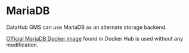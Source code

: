 # MariaDB

DataHub GMS can use MariaDB as an alternate storage backend.

[Official MariaDB Docker image](https://hub.docker.com/_/mariadb) found in Docker Hub is used without any modification.
